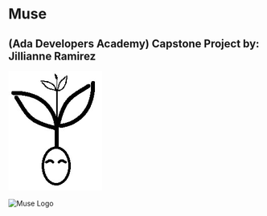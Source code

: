 # Muse 
## (Ada Developers Academy) Capstone Project by: Jillianne Ramirez


![Muse Logo](MuseIcon.jpg)

![Muse Logo](Muse/MuseIcon.jpg?raw=true "Icon")
